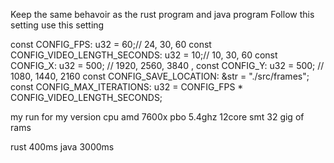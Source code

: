 Keep the same behavoir as the rust program and java program 
Follow this setting 
use this setting 

const CONFIG_FPS: u32 = 60;// 24, 30, 60 
const CONFIG_VIDEO_LENGTH_SECONDS: u32 = 10;// 10, 30, 60
const CONFIG_X: u32 = 500; // 1920, 2560, 3840 ,
const CONFIG_Y: u32 = 500; // 1080, 1440, 2160 
const CONFIG_SAVE_LOCATION: &str = "./src/frames";
const CONFIG_MAX_ITERATIONS: u32 = CONFIG_FPS * CONFIG_VIDEO_LENGTH_SECONDS;

my run for my version 
cpu amd 7600x pbo 5.4ghz 12core smt 32 gig of rams

rust 400ms
java 3000ms